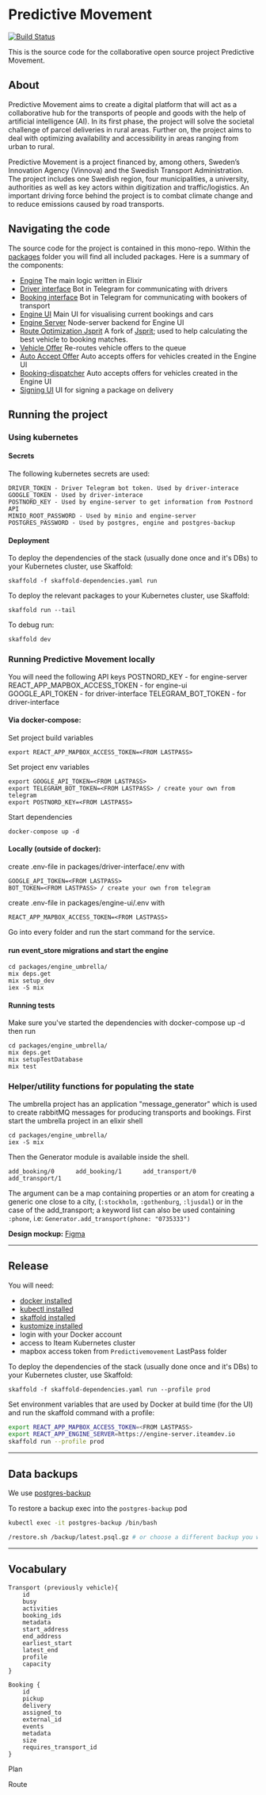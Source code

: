 # Predictive Movement

[![Build Status](https://github.com/iteam1337/predictivemovement/workflows/Build%20&%20Deploy%20to%20Dev/badge.svg)](https://github.com/iteam1337/predictivemovement/actions)

This is the source code for the collaborative open source project Predictive Movement.

## About

Predictive Movement aims to create a digital platform that will act as a collaborative hub for the transports of people and goods with the help of artificial intelligence (AI). In its first phase, the project will solve the societal challenge of parcel deliveries in rural areas. Further on, the project aims to deal with optimizing availability and accessibility in areas ranging from urban to rural.

Predictive Movement is a project financed by, among others, Sweden’s Innovation Agency (Vinnova) and the Swedish Transport Administration. The project includes one Swedish region, four municipalities, a university, authorities as well as key actors within digitization and traffic/logistics. An important driving force behind the project is to combat climate change and to reduce emissions caused by road transports.

## Navigating the code

The source code for the project is contained in this mono-repo. Within the [packages](packages) folder you will find all included packages. Here is a summary of the components:

- [Engine](packages/engine_umbrella/apps/engine) The main logic written in Elixir
- [Driver interface](packages/driver-interface) Bot in Telegram for communicating with drivers
- [Booking interface](packages/booking-interface) Bot in Telegram for communicating with bookers of transport
- [Engine UI](packages/engine-ui) Main UI for visualising current bookings and cars
- [Engine Server](packages/engine-server) Node-server backend for Engine UI
- [Route Optimization Jsprit](packages/route-optimization-jsprit) A fork of [Jsprit](https://github.com/graphhopper/jsprit); used to help calculating the best vehicle to booking matches.
- [Vehicle Offer](packages/vehicle-offer) Re-routes vehicle offers to the queue
- [Auto Accept Offer](packages/auto-accept-offer) Auto accepts offers for vehicles created in the Engine UI
- [Booking-dispatcher](packages/booking-dispatcher) Auto accepts offers for vehicles created in the Engine UI
- [Signing UI](packages/signing-ui) UI for signing a package on delivery

## Running the project

### Using kubernetes

#### Secrets

The following kubernetes secrets are used:

    DRIVER_TOKEN - Driver Telegram bot token. Used by driver-interace
    GOOGLE_TOKEN - Used by driver-interace
    POSTNORD_KEY - Used by engine-server to get information from Postnord API
    MINIO_ROOT_PASSWORD - Used by minio and engine-server
    POSTGRES_PASSWORD - Used by postgres, engine and postgres-backup

#### Deployment

To deploy the dependencies of the stack (usually done once and it's DBs) to your Kubernetes cluster, use Skaffold:

    skaffold -f skaffold-dependencies.yaml run

To deploy the relevant packages to your Kubernetes cluster, use Skaffold:

    skaffold run --tail

To debug run:

    skaffold dev

### Running Predictive Movement locally

You will need the following API keys
POSTNORD_KEY - for engine-server
REACT_APP_MAPBOX_ACCESS_TOKEN - for engine-ui
GOOGLE_API_TOKEN - for driver-interface
TELEGRAM_BOT_TOKEN - for driver-interface

#### Via docker-compose:

Set project build variables

    export REACT_APP_MAPBOX_ACCESS_TOKEN=<FROM LASTPASS>

Set project env variables

    export GOOGLE_API_TOKEN=<FROM LASTPASS>
    export TELEGRAM_BOT_TOKEN=<FROM LASTPASS> / create your own from telegram
    export POSTNORD_KEY=<FROM LASTPASS>

Start dependencies

    docker-compose up -d

#### Locally (outside of docker):

create .env-file in packages/driver-interface/.env with

    GOOGLE_API_TOKEN=<FROM LASTPASS>
    BOT_TOKEN=<FROM LASTPASS> / create your own from telegram

create .env-file in packages/engine-ui/.env with

    REACT_APP_MAPBOX_ACCESS_TOKEN=<FROM LASTPASS>

Go into every folder and run the start command for the service.

#### run event_store migrations and start the engine

    cd packages/engine_umbrella/
    mix deps.get
    mix setup_dev
    iex -S mix

#### Running tests

Make sure you've started the dependencies with docker-compose up -d then run

    cd packages/engine_umbrella/
    mix deps.get
    mix setupTestDatabase
    mix test

### Helper/utility functions for populating the state

The umbrella project has an application "message_generator" which is used to create rabbitMQ messages for producing transports and bookings. First start the umbrella project in an elixir shell

    cd packages/engine_umbrella/
    iex -S mix

Then the Generator module is available inside the shell.

    add_booking/0      add_booking/1      add_transport/0    add_transport/1

The argument can be a map containing properties or an atom for creating a generic one close to a city, (`:stockholm`, `:gothenburg`, `:ljusdal`)
or in the case of the add_transport; a keyword list can also be used containing `:phone`, i.e: `Generator.add_transport(phone: "0735333")`

**Design mockup:** [Figma](https://www.figma.com/file/DdBjpoKd0T9OkWmhlpd48Nfa/Predictive-Movement)

---

## Release

You will need:

- [docker installed](https://docs.docker.com/engine/install/)
- [kubectl installed](https://kubernetes.io/docs/tasks/tools/install-kubectl/)
- [skaffold installed](https://skaffold.dev/docs/install/)
- [kustomize installed](https://kubernetes-sigs.github.io/kustomize/installation/)
- login with your Docker account
- access to Iteam Kubernetes cluster
- mapbox access token from `Predictivemovement` LastPass folder

To deploy the dependencies of the stack (usually done once and it's DBs) to your Kubernetes cluster, use Skaffold:

    skaffold -f skaffold-dependencies.yaml run --profile prod

Set environment variables that are used by Docker at build time (for the UI) and run the skaffold command with a profile:

```sh
export REACT_APP_MAPBOX_ACCESS_TOKEN=<FROM LASTPASS>
export REACT_APP_ENGINE_SERVER=https://engine-server.iteamdev.io
skaffold run --profile prod
```

---

## Data backups

We use [postgres-backup](https://github.com/alexanderczigler/docker/tree/master/postgres-backup)

To restore a backup exec into the `postgres-backup` pod

```bash
kubectl exec -it postgres-backup /bin/bash

/restore.sh /backup/latest.psql.gz # or choose a different backup you want
```

---

## Vocabulary

```
Transport (previously vehicle){
    id
    busy
    activities
    booking_ids
    metadata
    start_address
    end_address
    earliest_start
    latest_end
    profile
    capacity
}
```

```
Booking {
    id
    pickup
    delivery
    assigned_to
    external_id
    events
    metadata
    size
    requires_transport_id
}
```

Plan

Route

